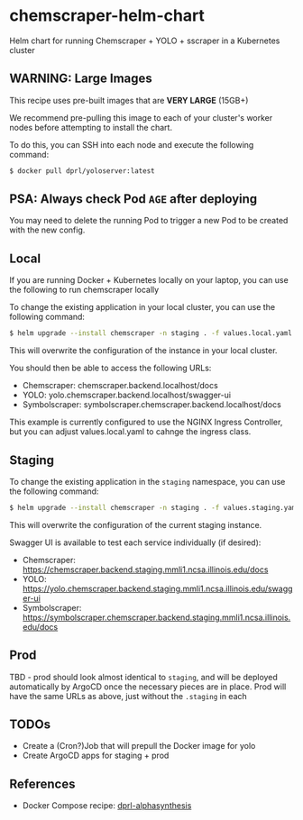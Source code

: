 # chemscraper-helm-chart
Helm chart for running Chemscraper + YOLO + sscraper in a Kubernetes cluster


## WARNING: Large Images
This recipe uses pre-built images that are **VERY LARGE** (15GB+)

We recommend pre-pulling this image to each of your cluster's worker nodes before attempting to install the chart.

To do this, you can SSH into each node and execute the following command:
```bash
$ docker pull dprl/yoloserver:latest
```


## PSA: Always check Pod `AGE` after deploying
You may need to delete the running Pod to trigger a new Pod to be created with the new config.


## Local
If you are running Docker + Kubernetes locally on your laptop, you can use the following to run chemscraper locally

To change the existing application in your local cluster, you can use the following command:
```bash
$ helm upgrade --install chemscraper -n staging . -f values.local.yaml
```

This will overwrite the configuration of the instance in your local cluster.

You should then be able to access the following URLs:
* Chemscraper: chemscraper.backend.localhost/docs
* YOLO: yolo.chemscraper.backend.localhost/swagger-ui
* Symbolscraper: symbolscraper.chemscraper.backend.localhost/docs

This example is currently configured to use the NGINX Ingress Controller, but you can adjust values.local.yaml to cahnge the ingress class.


## Staging
To change the existing application in the `staging` namespace, you can use the following command:
```bash
$ helm upgrade --install chemscraper -n staging . -f values.staging.yaml
```

This will overwrite the configuration of the current staging instance.

Swagger UI is available to test each service individually (if desired):
* Chemscraper: https://chemscraper.backend.staging.mmli1.ncsa.illinois.edu/docs
* YOLO: https://yolo.chemscraper.backend.staging.mmli1.ncsa.illinois.edu/swagger-ui
* Symbolscraper: https://symbolscraper.chemscraper.backend.staging.mmli1.ncsa.illinois.edu/docs


## Prod
TBD - prod should look almost identical to `staging`, and will be deployed automatically by ArgoCD once the necessary pieces are in place. Prod will have the same URLs as above, just without the `.staging` in each


## TODOs
* Create a (Cron?)Job that will prepull the Docker image for yolo
* Create ArgoCD apps for staging + prod


## References
* Docker Compose recipe: [dprl-alphasynthesis](https://gitlab.com/dprl/dprl-alphasynthesis)
